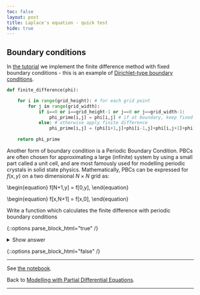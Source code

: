 ```yaml
---
toc: false
layout: post
title: Laplace's equation - quick test
hide: true
---
```


## Boundary conditions

In [the tutorial](https://nu-cem.github.io/CompPhys/2021/08/02/Finite-Difference) we implement the finite difference method with fixed boundary conditions - this is an example of [Dirichlet-type boundary conditions](https://math.libretexts.org/Bookshelves/Differential_Equations/Book%3A_Partial_Differential_Equations_(Walet)/03%3A_Boundary_and_Initial_Conditions/3.02%3A_Explicit_Boundary_Conditions). 

~~~python
def finite_difference(phi):

    for i in range(grid_height): # for each grid point
        for j in range(grid_width):
            if i==0 or i==grid_height-1 or j==0 or j==grid_width-1:
                phi_prime[i,j] = phi[i,j] # if at boundary, keep fixed
            else: # otherwise apply finite difference
                phi_prime[i,j] = (phi[i+1,j]+phi[i-1,j]+phi[i,j+1]+phi[i,j-1]) / 4
    
    return phi_prime
~~~

Another form of boundary condition is a Periodic Boundary Condition. PBCs are often chosen for approximating a large (infinite) system by using a small part called a unit cell, and are most famously used for modelling periodic crystals in solid state physics. Mathematically, PBCs can be expressed for $f(x,y)$ on a two dimensional $N \times N$ grid as:

\begin{equation}
f[N+1,y] = f[0,y],
\end{equation}

\begin{equation}
f[x,N+1] = f[x,0],
\end{equation}

Write a function which calculates the finite difference with periodic boundary conditions

{::options parse_block_html="true" /}
<details>
  <summary markdown="span">Show answer</summary>
    
~~~python
def finite_difference(phi):

    for i in range(N+1): # for each grid point
        for j in range(N+1):
    
            i1 = i+1
            j1 = j+1
            i2 = i-1
            j2 = j-1
            
            if i == N:
                i1 = 0
            if i == 0:
                i2 == N
            if j == N:
                j1 = 0
            if j == 0:
                j2 == N

            phi_prime[i,j] = (phi[i1,j]+phi[i2,j]+phi[i,j1]+phi[i,j2]) / 4
    
    return phi_prime
~~~
    
</details>

{::options parse_block_html="false" /}    

---

See [the notebook](https://nu-cem.github.io/CompPhys/2021/08/02/Finite-Difference.html).

Back to [Modelling with Partial Differential Equations](https://nu-cem.github.io/CompPhys/2021/08/02/PDEs.html).

---
